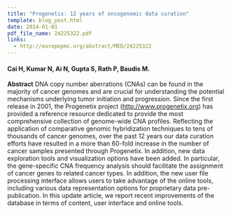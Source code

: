 ```yaml
---
title: "Progenetix: 12 years of oncogenomic data curation"
template: blog_post.html 
date: 2014-01-01
pdf_file_name: 24225322.pdf
links:
  - http://europepmc.org/abstract/MED/24225322
---
```


#### Cai H, Kumar N, Ai N, Gupta S, Rath P, Baudis M.

**Abstract** DNA copy number aberrations (CNAs) can be found in the majority of cancer genomes and are crucial for understanding the potential mechanisms underlying tumor initiation and progression. Since the first release in 2001, the Progenetix project (http://www.progenetix.org) has provided a reference resource dedicated to provide the most comprehensive collection of genome-wide CNA profiles. Reflecting the application of comparative genomic hybridization techniques to tens of thousands of cancer genomes, over the past 12 years our data curation efforts have resulted in a more than 60-fold increase in the number of cancer samples presented through Progenetix.<!--more--> In addition, new data exploration tools and visualization options have been added. In particular, the gene-specific CNA frequency analysis should facilitate the assignment of cancer genes to related cancer types. In addition, the new user file processing interface allows users to take advantage of the online tools, including various data representation options for proprietary data pre-publication. In this update article, we report recent improvements of the database in terms of content, user interface and online tools.

